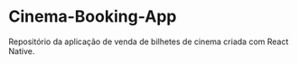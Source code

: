 # Cinema-Booking-App
Repositório da aplicação de venda de bilhetes de cinema criada com React Native.
